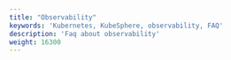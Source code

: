 ```yaml
---
title: "Observability"
keywords: 'Kubernetes, KubeSphere, observability, FAQ'
description: 'Faq about observability'
weight: 16300
---
```


